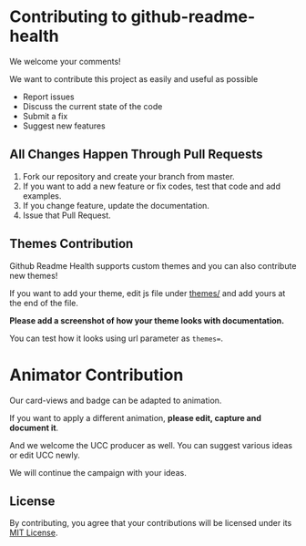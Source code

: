 # Contributing to github-readme-health

We welcome your comments!

We want to contribute this project as easily and useful as possible

- Report issues
- Discuss the current state of the code
- Submit a fix
- Suggest new features



## All Changes Happen Through Pull Requests

1. Fork our repository and create your branch from master.
2. If you want to add a new feature or fix codes, test that code and add examples.
3. If you change feature, update the documentation.
4. Issue that Pull Request.



## Themes Contribution

Github Readme Health supports custom themes and you can also contribute new themes!

If you want to add your theme, edit js file under [themes/](./github-readme-health/themes)  and add yours at the end of the file.

__Please add a screenshot of how your theme looks with documentation.__

You can test how it looks using url parameter as ```themes=```.



# Animator Contribution

Our card-views and badge can be adapted to animation.

If you want to apply a different animation, __please edit, capture and document it__.

And we welcome the UCC producer as well. You can suggest various ideas or edit UCC newly.

We will continue the campaign with your ideas.



## License

By contributing, you agree that your contributions will be licensed under its [MIT License](./LICENSE).

